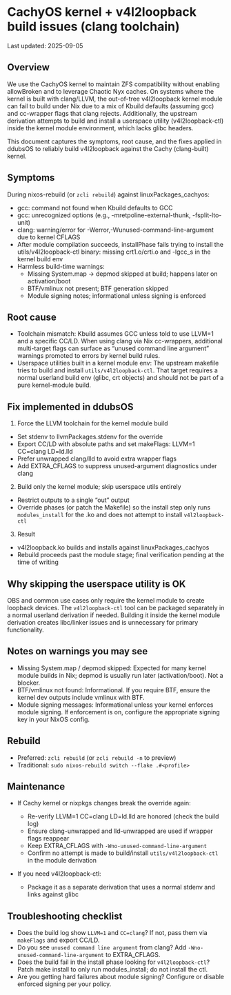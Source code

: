 # CachyOS kernel + v4l2loopback build issues (clang toolchain)

Last updated: 2025-09-05

## Overview

We use the CachyOS kernel to maintain ZFS compatibility without enabling allowBroken and to leverage Chaotic Nyx caches. On systems where the kernel is built with clang/LLVM, the out-of-tree v4l2loopback kernel module can fail to build under Nix due to a mix of Kbuild defaults (assuming gcc) and cc-wrapper flags that clang rejects. Additionally, the upstream derivation attempts to build and install a userspace utility (v4l2loopback-ctl) inside the kernel module environment, which lacks glibc headers.

This document captures the symptoms, root cause, and the fixes applied in ddubsOS to reliably build v4l2loopback against the Cachy (clang-built) kernel.

## Symptoms

During nixos-rebuild (or `zcli rebuild`) against linuxPackages_cachyos:

- gcc: command not found when Kbuild defaults to GCC
- gcc: unrecognized options (e.g., -mretpoline-external-thunk, -fsplit-lto-unit)
- clang: warning/error for -Werror,-Wunused-command-line-argument due to kernel CFLAGS
- After module compilation succeeds, installPhase fails trying to install the utils/v4l2loopback-ctl binary: missing crt1.o/crti.o and -lgcc_s in the kernel build env
- Harmless build-time warnings:
  - Missing System.map → depmod skipped at build; happens later on activation/boot
  - BTF/vmlinux not present; BTF generation skipped
  - Module signing notes; informational unless signing is enforced

## Root cause

- Toolchain mismatch: Kbuild assumes GCC unless told to use LLVM=1 and a specific CC/LD. When using clang via Nix cc-wrappers, additional multi-target flags can surface as “unused command line argument” warnings promoted to errors by kernel build rules.
- Userspace utilities built in a kernel module env: The upstream makefile tries to build and install `utils/v4l2loopback-ctl`. That target requires a normal userland build env (glibc, crt objects) and should not be part of a pure kernel-module build.

## Fix implemented in ddubsOS

1) Force the LLVM toolchain for the kernel module build

- Set stdenv to llvmPackages.stdenv for the override
- Export CC/LD with absolute paths and set makeFlags: LLVM=1 CC=clang LD=ld.lld
- Prefer unwrapped clang/lld to avoid extra wrapper flags
- Add EXTRA_CFLAGS to suppress unused-argument diagnostics under clang

2) Build only the kernel module; skip userspace utils entirely

- Restrict outputs to a single “out” output
- Override phases (or patch the Makefile) so the install step only runs `modules_install` for the .ko and does not attempt to install `v4l2loopback-ctl`

3) Result

- v4l2loopback.ko builds and installs against linuxPackages_cachyos
- Rebuild proceeds past the module stage; final verification pending at the time of writing

## Why skipping the userspace utility is OK

OBS and common use cases only require the kernel module to create loopback devices. The `v4l2loopback-ctl` tool can be packaged separately in a normal userland derivation if needed. Building it inside the kernel module derivation creates libc/linker issues and is unnecessary for primary functionality.

## Notes on warnings you may see

- Missing System.map / depmod skipped: Expected for many kernel module builds in Nix; depmod is usually run later (activation/boot). Not a blocker.
- BTF/vmlinux not found: Informational. If you require BTF, ensure the kernel dev outputs include vmlinux with BTF.
- Module signing messages: Informational unless your kernel enforces module signing. If enforcement is on, configure the appropriate signing key in your NixOS config.

## Rebuild

- Preferred: `zcli rebuild` (or `zcli rebuild -n` to preview)
- Traditional: `sudo nixos-rebuild switch --flake .#<profile>`

## Maintenance

- If Cachy kernel or nixpkgs changes break the override again:
  - Re-verify LLVM=1 CC=clang LD=ld.lld are honored (check the build log)
  - Ensure clang-unwrapped and lld-unwrapped are used if wrapper flags reappear
  - Keep EXTRA_CFLAGS with `-Wno-unused-command-line-argument`
  - Confirm no attempt is made to build/install `utils/v4l2loopback-ctl` in the module derivation

- If you need v4l2loopback-ctl:
  - Package it as a separate derivation that uses a normal stdenv and links against glibc

## Troubleshooting checklist

- Does the build log show `LLVM=1` and `CC=clang`? If not, pass them via `makeFlags` and export CC/LD.
- Do you see `unused command line argument` from clang? Add `-Wno-unused-command-line-argument` to EXTRA_CFLAGS.
- Does the build fail in the install phase looking for `v4l2loopback-ctl`? Patch make install to only run modules_install; do not install the ctl.
- Are you getting hard failures about module signing? Configure or disable enforced signing per your policy.

